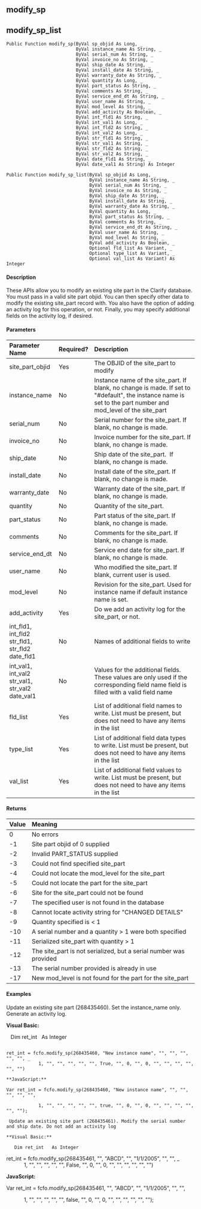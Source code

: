 modify_sp
---------

modify_sp_list
----------------

```
Public Function modify_sp(ByVal sp_objid As Long, _
                          ByVal instance_name As String, _
                          ByVal serial_num As String, _
                          ByVal invoice_no As String, _
                          ByVal ship_date As String, _
                          ByVal install_date As String, _
                          ByVal warranty_date As String, _
                          ByVal quantity As Long, _
                          ByVal part_status As String, _
                          ByVal comments As String, _
                          ByVal service_end_dt As String, _
                          ByVal user_name As String, _
                          ByVal mod_level As String, _
                          ByVal add_activity As Boolean, _
                          ByVal int_fld1 As String, _
                          ByVal int_val1 As Long, _
                          ByVal int_fld2 As String, _
                          ByVal int_val2 As Long, _
                          ByVal str_fld1 As String, _
                          ByVal str_val1 As String, _
                          ByVal str_fld2 As String, _
                          ByVal str_val2 As String, _
                          ByVal date_fld1 As String, _
                          ByVal date_val1 As String) As Integer
```

```
Public Function modify_sp_list(ByVal sp_objid As Long, _
                               ByVal instance_name As String, _
                               ByVal serial_num As String, _
                               ByVal invoice_no As String, _
                               ByVal ship_date As String, _
                               ByVal install_date As String, _
                               ByVal warranty_date As String, _
                               ByVal quantity As Long, _
                               ByVal part_status As String, _
                               ByVal comments As String, _
                               ByVal service_end_dt As String, _
                               ByVal user_name As String, _
                               ByVal mod_level As String, _
                               ByVal add_activity As Boolean, _
                               Optional fld_list As Variant, _
                               Optional type_list As Variant, _
                               Optional val_list As Variant) As Integer
```

#### Description

These APIs allow you to modify an existing site part in the Clarify database. You must pass in a valid site part objid. You can then specify other data to modify the existing site_part record with. You also have the option of adding an activity log for this operation, or not. Finally, you may specify additional fields on the activity log, if desired.

#### Parameters

| Parameter Name | Required? | Description |
|:--- |:--- |:--- |
| site_part_objid | Yes | The OBJID of the site_part to modify |
| instance_name | No | Instance name of the site_part. If blank, no change is made. If set to "#default", the instance name is set to the part number and mod_level of the site_part |
| serial_num | No | Serial number for the site_part. If blank, no change is made. |
| invoice_no | No | Invoice number for the site_part. If blank, no change is made. |
| ship_date | No | Ship date of the site_part.  If blank, no change is made. |
| install_date | No | Install date of the site_part. If blank, no change is made. |
| warranty_date | No | Warranty date of the site_part. If blank, no change is made. |
| quantity | No | Quantity of the site_part. |
| part_status | No | Part status of the site_part. If blank, no change is made. |
| comments | No | Comments for the site_part. If blank, no change is made. |
| service_end_dt | No | Service end date for site_part. If blank, no change is made. |
| user_name | No | Who modified the site_part. If blank, current user is used. |
| mod_level | No | Revision for the site_part. Used for instance name if default instance name is set. |
| add_activity | Yes | Do we add an activity log for the site_part, or not. |
| int_fld1, int_fld2<br>str_fld1, str_fld2<br>date_fld1 | No | Names of additional fields to write |
| int_val1, int_val2<br>str_val1, str_val2<br>date_val1 | No | Values for the additional fields. These values are only used if the corresponding field name field is filled with a valid field name |
| fld_list | Yes | List of additional field names to write. List must be present, but does not need to have any items in the list |
| type_list | Yes | List of additional field data types to write. List must be present, but does not need to have any items in the list |
| val_list | Yes | List of additional field values to write. List must be present, but does not need to have any items in the list |

#### Returns

| Value | Meaning |
|:--- |:--- |
| 0 | No errors |
| -1 | Site part objid of 0 supplied |
| -2 | Invalid PART_STATUS supplied |
| -3 | Could not find specified site_part |
| -4 | Could not locate the mod_level for the site_part |
| -5 | Could not locate the part for the site_part |
| -6 | Site for the site_part could not be found |
| -7 | The specified user is not found in the database |
| -8 | Cannot locate activity string for "CHANGED DETAILS" |
| -9 | Quantity specified is < 1 |
| -10 | A serial number and a quantity > 1 were both specified |
| -11 | Serialized site_part with quantity > 1 |
| -12 | The site_part is not serialized, but a serial number was provided |
| -13 | The serial number provided is already in use |
| -17 | New mod_level is not found for the part for the site_part |

#### Examples

 Update an existing site part (268435460). Set the instance_name only. Generate an activity log.

**Visual Basic:**

   Dim ret_int   As Integer
```

ret_int = fcfo.modify_sp(268435460, "New instance name", "", "", "", "", "", _
            1, "", "", "", "", "", True, "", 0, "", 0, "", "", "", "", "", "")

**JavaScript:**

Var ret_int = fcfo.modify_sp(268435460, "New instance name", "", "", "", "", "",

            1, "", "", "", "", "", true, "", 0, "", 0, "", "", "", "", "", "");

 Update an existing site part (268435461). Modify the serial number and ship date. Do not add an activity log

**Visual Basic:**

   Dim ret_int   As Integer
```

ret_int = fcfo.modify_sp(268435461, "", "ABCD", "", "1/1/2005", "", "", _
            1, "", "", "", "", "", False, "", 0, "", 0, "", "", "", "", "", "")

**JavaScript:**

Var ret_int = fcfo.modify_sp(268435461, "", "ABCD", "", "1/1/2005", "", "",

            1, "", "", "", "", "", false, "", 0, "", 0, "", "", "", "", "", "");